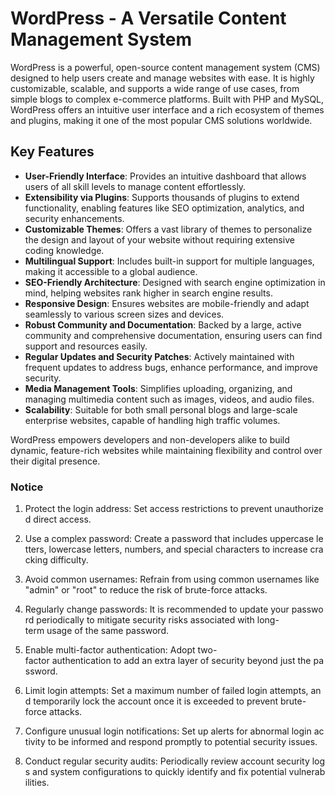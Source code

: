 # WordPress - A Versatile Content Management System

WordPress is a powerful, open-source content management system (CMS) designed to help users create and manage websites with ease. It is highly customizable, scalable, and supports a wide range of use cases, from simple blogs to complex e-commerce platforms. Built with PHP and MySQL, WordPress offers an intuitive user interface and a rich ecosystem of themes and plugins, making it one of the most popular CMS solutions worldwide.

## Key Features

- **User-Friendly Interface**: Provides an intuitive dashboard that allows users of all skill levels to manage content effortlessly.
- **Extensibility via Plugins**: Supports thousands of plugins to extend functionality, enabling features like SEO optimization, analytics, and security enhancements.
- **Customizable Themes**: Offers a vast library of themes to personalize the design and layout of your website without requiring extensive coding knowledge.
- **Multilingual Support**: Includes built-in support for multiple languages, making it accessible to a global audience.
- **SEO-Friendly Architecture**: Designed with search engine optimization in mind, helping websites rank higher in search engine results.
- **Responsive Design**: Ensures websites are mobile-friendly and adapt seamlessly to various screen sizes and devices.
- **Robust Community and Documentation**: Backed by a large, active community and comprehensive documentation, ensuring users can find support and resources easily.
- **Regular Updates and Security Patches**: Actively maintained with frequent updates to address bugs, enhance performance, and improve security.
- **Media Management Tools**: Simplifies uploading, organizing, and managing multimedia content such as images, videos, and audio files.
- **Scalability**: Suitable for both small personal blogs and large-scale enterprise websites, capable of handling high traffic volumes.

WordPress empowers developers and non-developers alike to build dynamic, feature-rich websites while maintaining flexibility and control over their digital presence.

### Notice

1.  Protect the login address: Set access restrictions to prevent unauthorized direct access.
    
2.  Use a complex password: Create a password that includes uppercase letters, lowercase letters, numbers, and special characters to increase cracking difficulty.
    
3.  Avoid common usernames: Refrain from using common usernames like "admin" or "root" to reduce the risk of brute-force attacks.
    
4.  Regularly change passwords: It is recommended to update your password periodically to mitigate security risks associated with long-term usage of the same password.
    
5.  Enable multi-factor authentication: Adopt two-factor authentication to add an extra layer of security beyond just the password.
    
6.  Limit login attempts: Set a maximum number of failed login attempts, and temporarily lock the account once it is exceeded to prevent brute-force attacks.
    
7.  Configure unusual login notifications: Set up alerts for abnormal login activity to be informed and respond promptly to potential security issues.
    
8.  Conduct regular security audits: Periodically review account security logs and system configurations to quickly identify and fix potential vulnerabilities.
        